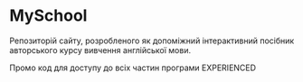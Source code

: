# MySchool
Репозиторій сайту, розробленого як допоміжний інтерактивний посібник авторського курсу вивчення англійської мови.

Промо код для доступу до всіх частин програми EXPERIENCED
